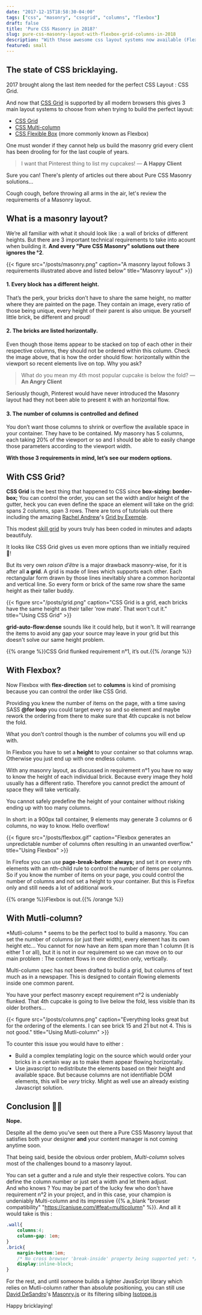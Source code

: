 ```yaml
---
date: "2017-12-15T18:58:30-04:00"
tags: ["css", "masonry", "cssgrid", "columns", "flexbox"]
draft: false
title: 'Pure CSS Masonry in 2018?'
slug: pure-css-masonry-layout-with-flexbox-grid-columns-in-2018
description: "With those awesome css layout systems now available (Flexbox, Mutli-column, Grid), one must wonder if they cannot help us build the masonry grid every client has been asking for the last couple of years. Let's review what a masonry layout is and how those modern options could help us build it"
featured: small
---
```


## The state of CSS bricklaying.

2017 brought along the last item needed for the perfect CSS Layout : CSS Grid.

And now that [CSS Grid](https://www.w3.org/TR/css-grid-1/) is supported by all modern browsers this gives 3 main layout systems to choose from when trying to build the perfect layout:

* [CSS Grid](https://www.w3.org/TR/css-grid-1/)
* [CSS Multi-column](https://www.w3.org/TR/css-multicol-1/)
* [CSS Flexible Box](https://www.w3.org/TR/css-flexbox/) (more commonly known as Flexbox)

One must wonder if they cannot help us build the masonry grid every client has been drooling for for the last couple of years.

> I want that Pinterest thing to list my cupcakes! &mdash; <strong>A Happy Client</strong>

Sure you can! There's plenty of articles out there about Pure CSS Masonry solutions... 

Cough cough, before throwing all arms in the air, let's review the requirements of a Masonry layout.

## What is a masonry layout?
We’re all familiar with what it should look like : a wall of bricks of different heights. But there are 3 important technical requirements to take into acount when building it. __And every "Pure CSS Masonry" solutions out there ignores the °2__.

{{< figure src="/posts/masonry.png" caption="A masonry layout follows 3 requirements illustrated above and listed below" title="Masonry layout" >}}


#### 1. Every block has a different height.
That’s the perk, your bricks don’t have to share the same height, no matter where they are painted on the page. They contain an image, every ratio of those being unique, every height of their parent is also unique.  Be yourself little brick, be different and proud!

#### 2. The bricks are listed horizontally.
Even though those items appear to be stacked on top of each other in their respective columns, they should not be ordered within this column. Check the image above, that is how the order should flow: horizontally within the viewport so recent elements live on top. Why you ask?

> What do you mean my 4th most popular cupcake is below the fold?
> &mdash; **An Angry Client**

Seriously though, Pinterest would have never introduced the Masonry layout had they not been able to present it with an horizontal flow.

#### 3. The number of columns is controlled and defined
You don’t want those columns to shrink or overflow the available space in your container. They have to be contained. My masonry has 5 columns, each taking 20% of the viewport or so and I should be able to easily change those parameters according to the viewport width.

__With those 3 requirements in mind, let’s see our modern options.__

## With CSS Grid?
**CSS Grid** is the best thing that happened to CSS since __box-sizing: border-box;__
You can control the order, you can set the width and/or height of the gutter, heck you can even define the space an element will take on the grid: spans 2 columns, span 3 rows. There are tons of tutorials out there including the amazing [Rachel Andrew](https://twitter.com/rachelandrew)'s [Grid by Exemple](https://gridbyexample.com/).

This modest <a class="no-ajax" target="_blank" href='{{< ref "about.md#skill-grid" >}}'>skill grid</a> by yours truly has been coded in minutes and adapts beautifuly.

It looks like CSS Grid gives us even more options than we initially required 🤘!

But its very own _raison d’être_ is a major drawback masonry-wise, for it is after all __a grid__.
A grid is made of lines which supports each other. Each rectangular form drawn by those lines inevitably share a common horizontal and vertical line.
So every form or brick of the same row share the same height as their taller buddy.

{{< figure src="/posts/grid.png" caption="CSS Grid is a grid, each bricks have the same height as their taller 'row mate'. That won't cut it." title="Using CSS Grid" >}}

__grid-auto-flow:dense__ sounds like it could help, but it won't. It will rearrange the items to avoid any gap your source may leave in your grid but this doesn't solve our same height problem.

{{% orange %}}CSS Grid flunked requirement n°1, it’s out.{{% /orange %}}

## With Flexbox?
Now Flexbox with __flex-direction__ set to __columns__ is kind of promising because you can control the order like CSS Grid.

Providing you knew the number of items on the page, with a time saving SASS __@for loop__ you could target every so and so element and maybe rework the ordering from there to make sure that 4th cupcake is not below the fold.

What you don’t control though is the number of columns you will end up with.

In Flexbox you have to set a __height__ to your container so that columns wrap. Otherwise you just end up with one endless column.

With any masonry layout, as discussed in requirement n°1 you have no way to know the height of each individual brick. Because every image they hold usually has a different ratio. Therefore you cannot predict the amount of space they will take vertically.

You cannot safely predefine the height of your container without risking ending up with too many columns.

In short: in a 900px tall container, 9 elements may generate 3 columns or 6 columns, no way to know. Hello overflow!

{{< figure src="/posts/flexbox.gif" caption="Flexbox generates an unpredictable number of columns often resulting in an unwanted overflow." title="Using Flexbox" >}}

In Firefox you can use __page-break-before: always;__ and set it on every nth elements with an nth-child rule to control the number of items per columns. So if you know the number of items on your page, you could control the number of columns and not set a height to your container. But this is Firefox only and still needs a lot of additional work.

{{% orange %}}Flexbox is out.{{% /orange %}}

## With Mutli-column?
*Mutli-column * seems to be the perfect tool to build a masonry. You can set the number of columns (or just their width), every element has its own height etc… You cannot for now have an item span more than 1 column (it is either 1 or all), but it is not in our requirement so we can move on to our main problem : 
The content flows in one direction only, vertically.

Multi-column spec has not been drafted to build a grid, but columns of text much as in a newspaper. This is designed to contain flowing elements inside one common parent.

You have your perfect masonry except requirement n°2 is undeniably flunked. That 4th cupcake is going to live below the fold, less visible than its older brothers…

{{< figure src="/posts/columns.png" caption="Everything looks great but for the ordering of the elements. I can see brick 15 and 21 but not 4. This is not good." title="Using Mutli-column" >}}

To counter this issue you would have to either :

- Build a complex templating logic on the source which would order your bricks in a certain way as to make them appear flowing horizontally.
- Use javascript to redistribute the elements based on their height and available space. But because columns are not identifiable DOM elements, this will be *very* tricky. Might as well use an already existing Javascript solution.

## Conclusion 🤷‍♀️
**Nope.** 

Despite all the demo you’ve seen out there a Pure CSS Masonry layout that satisfies both your designer **and** your content manager is not coming anytime soon.

That being said, beside the obvious order problem, *Multi-column* solves most of the challenges bound to a masonry layout.

You can set a gutter and a rule and style their respective colors.
You can define the column number or just set a width and let them adjust.  
And who knows ? You may be part of the lucky few who don't have requirement n°2 in your project, and in this case, your champion is undeniably Multi-column and its impressive {{% a_blank "browser compatibility" "https://caniuse.com/#feat=multicolumn" %}}. 
And all it would take is this :
~~~css
.wall{
	columns:4;
    column-gap: 1em;
}
.brick{
	margin-bottom:1em;
	/* No cross browser 'break-inside' property being supported yet: */
	display:inline-block;
}
~~~

For the rest, and until someone builds a lighter JavaScript library which relies on Mutli-column rather than absolute positioning, you can still use [David DeSandro](https://desandro.com/)'s [Masonry.js](https://masonry.desandro.com/) or its filtering silbing [Isotope.js](https://isotope.metafizzy.co/)

Happy bricklaying!
